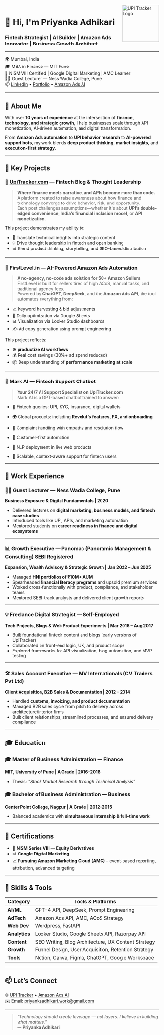 <img src="https://upitracker.com/logo.png" alt="UPI Tracker Logo" width="120" align="right"/>

# 👋 Hi, I'm Priyanka Adhikari  
### Fintech Strategist | AI Builder | Amazon Ads Innovator | Business Growth Architect  

---

🌍 Mumbai, India  
🎓 MBA in Finance — MIT Pune  
📜 NISM VIII Certified | Google Digital Marketing | AMC Learner  
👩‍🏫 Guest Lecturer — Ness Wadia College, Pune  
📫 [LinkedIn](https://linkedin.com/in/priyanka-adhikari) • [Portfolio](https://upitracker.com) • [Amazon Ads AI](https://firstlevel.in)

---

## 🚀 About Me

With over **10 years of experience** at the intersection of **finance, technology, and strategic growth**, I help businesses scale through API monetization, AI-driven automation, and digital transformation.

From **Amazon Ads automation** to **UPI behavior research** to **AI-powered support bots**, my work blends **deep product thinking**, **market insights**, and **execution-first strategy**.

---

## 🔷 Key Projects

### 🔹 [UpiTracker.com](https://upitracker.com) — Fintech Blog & Thought Leadership  
> **Where finance meets narrative, and APIs become more than code.**  
A platform created to raise awareness about how finance and technology converge to drive behavior, risk, and opportunity.  
Each post challenges assumptions—whether it's about **UPI’s double-edged convenience**, **India’s financial inclusion model**, or **API monetization**.  

This project demonstrates my ability to:  
- 🧠 Translate technical insights into strategic content  
- 💡 Drive thought leadership in fintech and open banking  
- 📊 Blend product thinking, storytelling, and SEO-based distribution  


---

### 🔹 [FirstLevel.in](https://firstlevel.in) — AI-Powered Amazon Ads Automation  
> **A no-agency, no-code ads solution for 50+ Amazon Sellers**  
FirstLevel is built for sellers tired of high ACoS, manual tasks, and traditional agency fees.  
Powered by **ChatGPT**, **DeepSeek**, and the **Amazon Ads API**, the tool automates everything from:
- 📈 Keyword harvesting & bid adjustments  
- 🔁 Daily optimization via Google Sheets  
- 📊 Visualization via Looker Studio dashboards  
- ✍️ Ad copy generation using prompt engineering  

This project reflects:
- ⚙️ **productize AI workflows**  
- 💰 Real cost savings (30%+ ad spend reduced)  
- 📦 Deep understanding of **performance marketing at scale**

---

### 🤖 Mark AI — Fintech Support Chatbot  
> **Your 24/7 AI Support Specialist on UpiTracker.com**  
Mark AI is a GPT-based chatbot trained to answer:
- 💬 Fintech queries: UPI, KYC, insurance, digital wallets  
- 🌍 Global products: including **Revolut’s features, FX, and onboarding**  
- 📢 Complaint handling with empathy and resolution flow  

- 🧠 Customer-first automation  
- 🔌 NLP deployment in live web products  
- 💬 Scalable, context-aware support for fintech users

---

## 💼 Work Experience

### 👩‍🏫 Guest Lecturer — Ness Wadia College, Pune  
**Business Exposure & Digital Fundamentals | 2020**  
- Delivered lectures on **digital marketing, business models, and fintech case studies**  
- Introduced tools like UPI, APIs, and marketing automation  
- Mentored students on **career readiness in finance and digital ecosystems**

---

### 📊 Growth Executive — Panomac (Panoramic Management & Consulting) SEBI Registered 
**Expansion, Wealth Advisory & Strategic Growth | Jan 2022 – Jun 2025**  
- Managed **HNI portfolios of ₹10M+ AUM**  
- Spearheaded **financial literacy programs** and upsold premium services  
- Worked cross-functionally with product, compliance, and stakeholder teams  
- Mentored SEBI-track analysts and delivered client growth reports

---

### 💡 Freelance Digital Strategist — Self-Employed  
**Tech Projects, Blogs & Web Product Experiments | Mar 2016 – Aug 2017**  
- Built foundational fintech content and blogs (early versions of UpiTracker)  
- Collaborated on front-end logic, UX, and product scope  
- Explored frameworks for API visualization, blog automation, and MVP testing

---

### 🛠 Sales Account Executive — MV Internationals (CV Traders Pvt Ltd)  
**Client Acquisition, B2B Sales & Documentation | 2012 – 2014**  
- Handled **customs, invoicing, and product documentation**  
- Managed B2B sales cycle from pitch to delivery across architecture/interior firms  
- Built client relationships, streamlined processes, and ensured delivery compliance

---

## 🎓 Education

### 🎓 Master of Business Administration — Finance  
**MIT, University of Pune | A Grade | 2016–2018**  
- Thesis: *“Stock Market Research through Technical Analysis”*  

### 🎓 Bachelor of Business Administration — Business  
**Center Point College, Nagpur | A Grade | 2012–2015**  
- Balanced academics with **simultaneous internship & full-time work**  

---

## 📜 Certifications

- 📘 **NISM Series VIII — Equity Derivatives**  
- 📊 **Google Digital Marketing**  
- 📈 **Pursuing Amazon Marketing Cloud (AMC)** – event-based reporting, attribution, advanced targeting

---

## 🧰 Skills & Tools

| Category         | Tools & Platforms |
|------------------|------------------|
| **AI/ML**        | GPT-4 API, DeepSeek, Prompt Engineering |
| **AdTech**       | Amazon Ads API, AMC, ACoS Strategy |
| **Web Dev**      | Wordpress, FastAPI |
| **Analytics**    | Looker Studio, Google Sheets API, Razorpay API |
| **Content**      | SEO Writing, Blog Architecture, UX Content Strategy |
| **Growth**       | Funnel Design, User Acquisition, Retention Strategy |
| **Tools**        | Notion, Canva, Figma, ChatGPT, Google Workspace |

---

## 📫 Let’s Connect

🌐 [UPI Tracker](https://upitracker.com) • [Amazon Ads AI](https://firstlevel.in)  
✉️ Email: priyankaadhikari.work@gmail.com

---

> _“Technology should create leverage — not layers. I believe in building what matters.”_  
— **Priyanka Adhikari**

